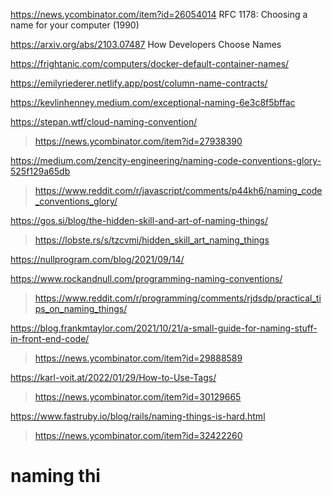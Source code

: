 https://news.ycombinator.com/item?id=26054014 	RFC 1178: Choosing a name for your computer (1990)
 
https://arxiv.org/abs/2103.07487 How Developers Choose Names

https://frightanic.com/computers/docker-default-container-names/

https://emilyriederer.netlify.app/post/column-name-contracts/

https://kevlinhenney.medium.com/exceptional-naming-6e3c8f5bffac

https://stepan.wtf/cloud-naming-convention/
> https://news.ycombinator.com/item?id=27938390

https://medium.com/zencity-engineering/naming-code-conventions-glory-525f129a65db
> https://www.reddit.com/r/javascript/comments/p44kh6/naming_code_conventions_glory/

https://gos.si/blog/the-hidden-skill-and-art-of-naming-things/
> https://lobste.rs/s/tzcvmi/hidden_skill_art_naming_things

https://nullprogram.com/blog/2021/09/14/

https://www.rockandnull.com/programming-naming-conventions/
> https://www.reddit.com/r/programming/comments/rjdsdp/practical_tips_on_naming_things/

https://blog.frankmtaylor.com/2021/10/21/a-small-guide-for-naming-stuff-in-front-end-code/
> https://news.ycombinator.com/item?id=29888589

https://karl-voit.at/2022/01/29/How-to-Use-Tags/
> https://news.ycombinator.com/item?id=30129665

https://www.fastruby.io/blog/rails/naming-things-is-hard.html
> https://news.ycombinator.com/item?id=32422260

# naming thi